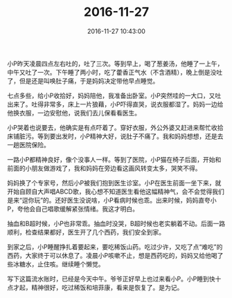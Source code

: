 ﻿---
title: 2016-11-27
date: 2016-11-27 10:43:00
tags:
categories: 爸爸
---
小P昨天凌晨四点左右吐的，吐了三次。等到早上，喝了葱姜汤，他睡了一上午，中午又吐了一次。下午睡了两小时，吃了藿香正气水（不含酒精），晚上倒是没吐了，但是还是叫唤肚子痛，于是妈妈决定带他早点睡觉。

七点多些，给小P收拾好，妈妈陪他，我准备出卧室。小P突然哇的一大口，又吐出来了。吐得非常多，床上一片狼藉，小P吓得直哭，说衣服都湿了。妈妈一边给他换衣服，一边安慰他，说我们去儿保看看医生。

小P哭着也说要去，他确实是有点吓着了。穿好衣服，外公外婆又赶进来帮忙收拾床铺脏污。等到要出发时，小P精神大好，说肚子不痛了。我和妈妈想想，还是去一趟医院保险。

一路小P都精神良好，像个没事人一样。等到了医院，小P猫在椅子后面，开始和前面的小朋友做游戏了，我和妈妈在旁边看这画风转变太多，哭笑不得。

妈妈换了个专家号，然后小P被我们抱到医生诊室。小P在医生前面一坐下来，就开始自顾自大声唱ABCD歌，我心想不知道医生看他这幅精神气，会不会觉得我们是来“逗你玩”的。还好医生没说啥，小P看病时候也乖。出来时候，妈妈直夸小P，夸他会自己唱歌缓解紧张情绪。我这才明白。

抽血和B超时候，小P也非常乖。抽血时没哭，B超时候也老实躺着不动。后面一路顺利，检查结果都好，医生开了几个西药，我们安全到家。

到家之后，小P睡醒挣扎着要起来，要吃稀饭山药。吃过少许，又吃了点“难吃”的西药，大家终于可以休息了。凌晨小P咳嗽不止，想是西药吃的，妈妈又给他喝了些冰糖水，止住咳。继续睡个懒觉。

写下这篇流水账时，已经是今天中午。爷爷正好早上也过来看小P。小P睡到快十点才起，精神很好，吃过稀饭和培菲康，看来是恢复了。是为记。